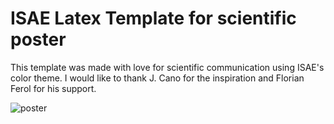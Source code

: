 # ISAE Latex Template for scientific poster

This template was made with love for scientific communication using ISAE's color theme. I would like to thank J. Cano for the inspiration and Florian Ferol for his support.

![poster](poster_template.png) 
